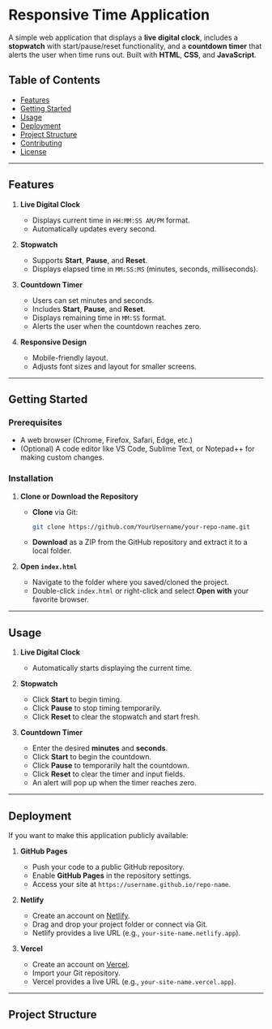 # Responsive Time Application

A simple web application that displays a **live digital clock**, includes a **stopwatch** with start/pause/reset functionality, and a **countdown timer** that alerts the user when time runs out. Built with **HTML**, **CSS**, and **JavaScript**.

## Table of Contents

- [Features](#features)
- [Getting Started](#getting-started)
- [Usage](#usage)
- [Deployment](#deployment)
- [Project Structure](#project-structure)
- [Contributing](#contributing)
- [License](#license)

---

## Features

1. **Live Digital Clock**  
   - Displays current time in `HH:MM:SS AM/PM` format.  
   - Automatically updates every second.

2. **Stopwatch**  
   - Supports **Start**, **Pause**, and **Reset**.  
   - Displays elapsed time in `MM:SS:MS` (minutes, seconds, milliseconds).

3. **Countdown Timer**  
   - Users can set minutes and seconds.  
   - Includes **Start**, **Pause**, and **Reset**.  
   - Displays remaining time in `MM:SS` format.  
   - Alerts the user when the countdown reaches zero.

4. **Responsive Design**  
   - Mobile-friendly layout.  
   - Adjusts font sizes and layout for smaller screens.

---

## Getting Started

### Prerequisites

- A web browser (Chrome, Firefox, Safari, Edge, etc.)
- (Optional) A code editor like VS Code, Sublime Text, or Notepad++ for making custom changes.

### Installation

1. **Clone or Download the Repository**  
   - **Clone** via Git:  
     ```bash
     git clone https://github.com/YourUsername/your-repo-name.git
     ```  
   - **Download** as a ZIP from the GitHub repository and extract it to a local folder.

2. **Open `index.html`**  
   - Navigate to the folder where you saved/cloned the project.  
   - Double-click `index.html` or right-click and select **Open with** your favorite browser.

---

## Usage

1. **Live Digital Clock**  
   - Automatically starts displaying the current time.

2. **Stopwatch**  
   - Click **Start** to begin timing.  
   - Click **Pause** to stop timing temporarily.  
   - Click **Reset** to clear the stopwatch and start fresh.

3. **Countdown Timer**  
   - Enter the desired **minutes** and **seconds**.  
   - Click **Start** to begin the countdown.  
   - Click **Pause** to temporarily halt the countdown.  
   - Click **Reset** to clear the timer and input fields.  
   - An alert will pop up when the timer reaches zero.

---

## Deployment

If you want to make this application publicly available:

1. **GitHub Pages**  
   - Push your code to a public GitHub repository.  
   - Enable **GitHub Pages** in the repository settings.  
   - Access your site at `https://username.github.io/repo-name`.

2. **Netlify**  
   - Create an account on [Netlify](https://netlify.com).  
   - Drag and drop your project folder or connect via Git.  
   - Netlify provides a live URL (e.g., `your-site-name.netlify.app`).

3. **Vercel**  
   - Create an account on [Vercel](https://vercel.com).  
   - Import your Git repository.  
   - Vercel provides a live URL (e.g., `your-site-name.vercel.app`).

---

## Project Structure

